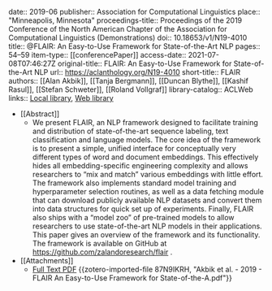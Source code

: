 date:: 2019-06
publisher:: Association for Computational Linguistics
place:: "Minneapolis, Minnesota"
proceedings-title:: Proceedings of the 2019 Conference of the North American Chapter of the Association for Computational Linguistics (Demonstrations)
doi:: 10.18653/v1/N19-4010
title:: @FLAIR: An Easy-to-Use Framework for State-of-the-Art NLP
pages:: 54–59
item-type:: [[conferencePaper]]
access-date:: 2021-07-08T07:46:27Z
original-title:: FLAIR: An Easy-to-Use Framework for State-of-the-Art NLP
url:: https://aclanthology.org/N19-4010
short-title:: FLAIR
authors:: [[Alan Akbik]], [[Tanja Bergmann]], [[Duncan Blythe]], [[Kashif Rasul]], [[Stefan Schweter]], [[Roland Vollgraf]]
library-catalog:: ACLWeb
links:: [Local library](zotero://select/groups/2386895/items/MLDK9X3U), [Web library](https://www.zotero.org/groups/2386895/items/MLDK9X3U)

- [[Abstract]]
	- We present FLAIR, an NLP framework designed to facilitate training and distribution of state-of-the-art sequence labeling, text classification and language models. The core idea of the framework is to present a simple, unified interface for conceptually very different types of word and document embeddings. This effectively hides all embedding-specific engineering complexity and allows researchers to “mix and match” various embeddings with little effort. The framework also implements standard model training and hyperparameter selection routines, as well as a data fetching module that can download publicly available NLP datasets and convert them into data structures for quick set up of experiments. Finally, FLAIR also ships with a “model zoo” of pre-trained models to allow researchers to use state-of-the-art NLP models in their applications. This paper gives an overview of the framework and its functionality. The framework is available on GitHub at https://github.com/zalandoresearch/flair .
- [[Attachments]]
	- [Full Text PDF](https://aclanthology.org/N19-4010.pdf) {{zotero-imported-file 87N9IKRH, "Akbik et al. - 2019 - FLAIR An Easy-to-Use Framework for State-of-the-A.pdf"}}